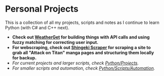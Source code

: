 # Personal Projects
This is a collection of all my projects, scripts and notes as I continue to learn Python (with C# and C++ next).

- **Check out [WeatherGet](https://github.com/yayorbitgum/Personal/tree/master/Python/Projects/WeatherGet) for building things with API calls and using fuzzy matching for correcting user input.**
- **For webscraping, check out [Shingeki Scraper](https://github.com/yayorbitgum/Personal/blob/master/Python/Projects/ShingekiScraper/shingeki.py) for scraping a site to grab all "Attack on Titan" manga pages and structuring them locally for backup.**
- *For current projects and larger scripts, check [Python/Projects](https://github.com/yayorbitgum/Personal/tree/master/Python/Projects).*
- *For smaller scripts and automation, check [Python/Scripts/Automation](https://github.com/yayorbitgum/Personal/tree/master/Python/Scripts/Automation).*
